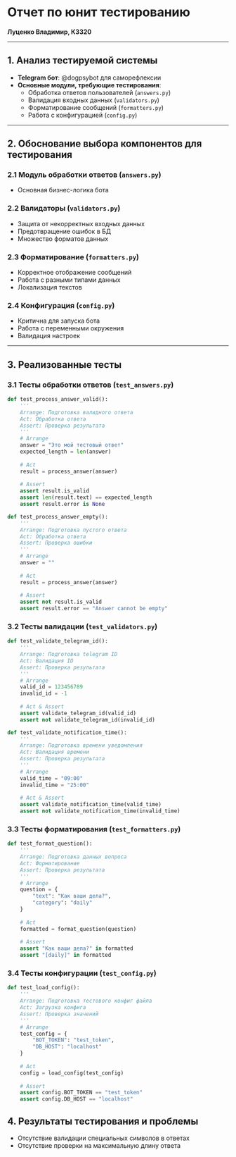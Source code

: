 
# Отчет по юнит тестированию

**Луценко Владимир, К3320**

---

## 1. Анализ тестируемой системы
- **Telegram бот**: @dogpsybot для саморефлексии
- **Основные модули, требующие тестирования**:
  - Обработка ответов пользователей (`answers.py`)
  - Валидация входных данных (`validators.py`)
  - Форматирование сообщений (`formatters.py`)
  - Работа с конфигурацией (`config.py`)

---

## 2. Обоснование выбора компонентов для тестирования

### 2.1 Модуль обработки ответов (`answers.py`)
- Основная бизнес-логика бота


### 2.2 Валидаторы (`validators.py`)
- Защита от некорректных входных данных
- Предотвращение ошибок в БД
- Множество форматов данных

### 2.3 Форматирование (`formatters.py`)
- Корректное отображение сообщений
- Работа с разными типами данных
- Локализация текстов

### 2.4 Конфигурация (`config.py`)
- Критична для запуска бота
- Работа с переменными окружения
- Валидация настроек

---

## 3. Реализованные тесты

### 3.1 Тесты обработки ответов (`test_answers.py`)

```python
def test_process_answer_valid():
    '''
    Arrange: Подготовка валидного ответа
    Act: Обработка ответа
    Assert: Проверка результата
    '''
    # Arrange
    answer = "Это мой тестовый ответ"
    expected_length = len(answer)
    
    # Act
    result = process_answer(answer)
    
    # Assert
    assert result.is_valid
    assert len(result.text) == expected_length
    assert result.error is None

def test_process_answer_empty():
    '''
    Arrange: Подготовка пустого ответа
    Act: Обработка ответа
    Assert: Проверка ошибки
    '''
    # Arrange
    answer = ""
    
    # Act
    result = process_answer(answer)
    
    # Assert
    assert not result.is_valid
    assert result.error == "Answer cannot be empty"
```

### 3.2 Тесты валидации (`test_validators.py`)

```python
def test_validate_telegram_id():
    '''
    Arrange: Подготовка telegram ID
    Act: Валидация ID
    Assert: Проверка результата
    '''
    # Arrange
    valid_id = 123456789
    invalid_id = -1
    
    # Act & Assert
    assert validate_telegram_id(valid_id)
    assert not validate_telegram_id(invalid_id)

def test_validate_notification_time():
    '''
    Arrange: Подготовка времени уведомления
    Act: Валидация времени
    Assert: Проверка результата
    '''
    # Arrange
    valid_time = "09:00"
    invalid_time = "25:00"
    
    # Act & Assert
    assert validate_notification_time(valid_time)
    assert not validate_notification_time(invalid_time)
```

### 3.3 Тесты форматирования (`test_formatters.py`)

```python
def test_format_question():
    '''
    Arrange: Подготовка данных вопроса
    Act: Форматирование
    Assert: Проверка результата
    '''
    # Arrange
    question = {
        "text": "Как ваши дела?",
        "category": "daily"
    }
    
    # Act
    formatted = format_question(question)
    
    # Assert
    assert "Как ваши дела?" in formatted
    assert "[daily]" in formatted
```

### 3.4 Тесты конфигурации (`test_config.py`)

```python
def test_load_config():
    '''
    Arrange: Подготовка тестового конфиг файла
    Act: Загрузка конфига
    Assert: Проверка значений
    '''
    # Arrange
    test_config = {
        "BOT_TOKEN": "test_token",
        "DB_HOST": "localhost"
    }
    
    # Act
    config = load_config(test_config)
    
    # Assert
    assert config.BOT_TOKEN == "test_token"
    assert config.DB_HOST == "localhost"
```



## 4. Результаты тестирования и проблемы

- Отсутствие валидации специальных символов в ответах
- Отсутствие проверки на максимальную длину ответа
